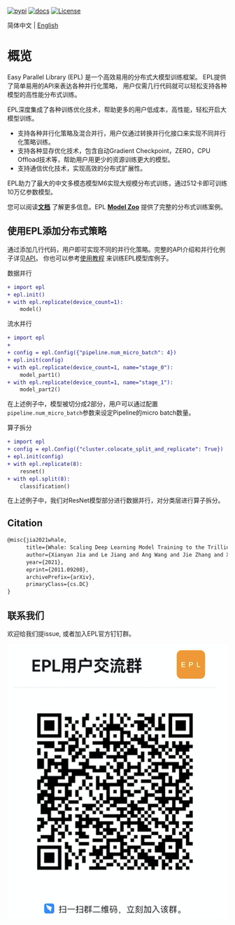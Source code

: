 [![pypi](https://img.shields.io/pypi/v/pyepl.svg)](https://pypi.org/project/pyepl)
[![docs](https://img.shields.io/badge/docs-latest-brightgreen.svg)](https://easyparallellibrary.readthedocs.io/zh/latest/)
[![License](https://img.shields.io/badge/License-Apache%202.0-blue.svg)](https://github.com/alibaba/EasyParallelLibrary/blob/main/LICENSE)

简体中文 | [English](README.md)

# 概览

Easy Parallel Library (EPL) 是一个高效易用的分布式大模型训练框架。
EPL提供了简单易用的API来表达各种并行化策略，
用户仅需几行代码就可以轻松支持各种模型的高性能分布式训练。

EPL深度集成了各种训练优化技术，帮助更多的用户低成本，高性能，轻松开启大模型训练。
- 支持各种并行化策略及混合并行，用户仅通过转换并行化接口来实现不同并行化策略训练。
- 支持各种显存优化技术，包含自动Gradient Checkpoint，ZERO，CPU Offload技术等，帮助用户用更少的资源训练更大的模型。
- 支持通信优化技术，实现高效的分布式扩展性。

EPL助力了最大的中文多模态模型M6实现大规模分布式训练，通过512卡即可训练10万亿参数模型。

您可以阅读[**文档**](https://easyparallellibrary.readthedocs.io/zh/latest/) 了解更多信息。EPL [**Model Zoo**](https://github.com/alibaba/FastNN) 提供了完整的分布式训练案例。


## 使用EPL添加分布式策略

通过添加几行代码，用户即可实现不同的并行化策略。完整的API介绍和并行化例子详见[API](https://easyparallellibrary.readthedocs.io/zh/latest/api/index.html)。
你也可以参考[使用教程](https://easyparallellibrary.readthedocs.io/zh/latest/tutorials/index.html) 来训练EPL模型库例子。

数据并行
```diff
+ import epl
+ epl.init()
+ with epl.replicate(device_count=1):
    model()
```


流水并行
```diff
+ import epl
+ 
+ config = epl.Config({"pipeline.num_micro_batch": 4})
+ epl.init(config)
+ with epl.replicate(device_count=1, name="stage_0"):
    model_part1()
+ with epl.replicate(device_count=1, name="stage_1"):
    model_part2()
```
在上述例子中，模型被切分成2部分，用户可以通过配置`pipeline.num_micro_batch`参数来设定Pipeline的micro batch数量。

算子拆分
```diff
+ import epl
+ config = epl.Config({"cluster.colocate_split_and_replicate": True})
+ epl.init(config)
+ with epl.replicate(8):
    resnet()
+ with epl.split(8):
    classification()
```
在上述例子中，我们对ResNet模型部分进行数据并行，对分类层进行算子拆分。


## Citation

```latex
@misc{jia2021whale,
      title={Whale: Scaling Deep Learning Model Training to the Trillions}, 
      author={Xianyan Jia and Le Jiang and Ang Wang and Jie Zhang and Xinyuan Li and Wencong Xiao and Langshi chen and Yong Li and Zhen Zheng and Xiaoyong Liu and Wei Lin},
      year={2021},
      eprint={2011.09208},
      archivePrefix={arXiv},
      primaryClass={cs.DC}
}
```

## 联系我们

欢迎给我们提issue, 或者加入EPL官方钉钉群。

![DingTalk Group](docs/images/ding-group.png)
